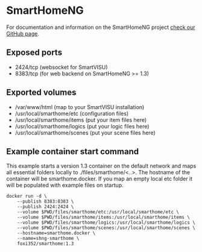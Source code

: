# SmartHomeNG
For documentation and information on the SmartHomeNG project [check our GitHub page](https://github.com/smarthomeNG/smarthome).

## Exposed ports
* 2424/tcp (websocket for SmartVISU)
* 8383/tcp (for web backend on SmartHomeNG >= 1.3)

## Exported volumes
* /var/www/html (map to your SmartVISU installation)
* /usr/local/smarthome/etc (configuration files)
* /usr/local/smarthome/items (put your item files here)
* /usr/local/smarthome/logics (put your logic files here)
* /usr/local/smarthome/scenes (put your scene files here)

## Example container start command
This example starts a version 1.3 container on the default network and maps all essential folders locally to ./files/smarthome/<..>. The hostname of the container will be smarthome.docker. If you map an empty local etc folder it will be populated with example files on startup.

    docker run -d \
        --publish 8383:8383 \
        --publish 2424:2424 \
        --volume $PWD/files/smarthome/etc:/usr/local/smarthome/etc \
        --volume $PWD/files/smarthome/items:/usr/local/smarthome/items \
        --volume $PWD/files/smarthome/logics:/usr/local/smarthome/logics \
        --volume $PWD/files/smarthome/scenes:/usr/local/smarthome/scenes \
        --hostname=smarthome.docker \
        --name=shng-smarthome \
        foxi352/smarthome:1.3
